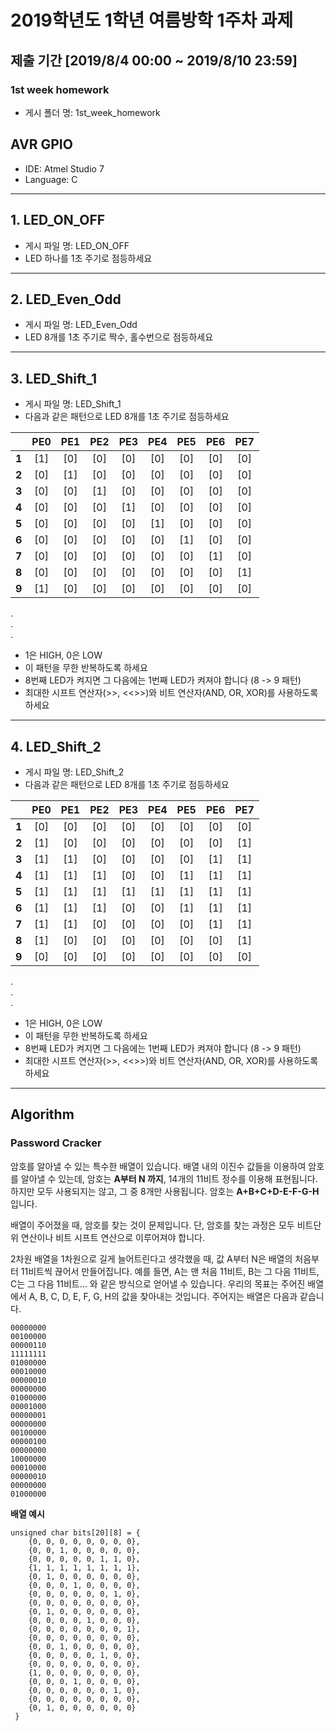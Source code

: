 # 2019학년도 1학년 여름방학 1주차 과제

## 제출 기간 [2019/8/4 00:00 ~ 2019/8/10 23:59]

### 1st week homework
* 게시 폴더 명: 1st_week_homework

## AVR GPIO 
* IDE: Atmel Studio 7
* Language: C
-------------
## 1. LED_ON_OFF
* 게시 파일 명: LED_ON_OFF
* LED 하나를 1초 주기로 점등하세요
-------------
## 2. LED_Even_Odd
* 게시 파일 명: LED_Even_Odd
* LED 8개를 1초 주기로 짝수, 홀수번으로 점등하세요
-------------
## 3. LED_Shift_1
* 게시 파일 명: LED_Shift_1
* 다음과 같은 패턴으로 LED 8개를 1초 주기로 점등하세요

|       | **PE0** | **PE1** | **PE2** | **PE3** | **PE4** | **PE5** | **PE6** | **PE7** |
|:-----:|:-------:|:-------:|:-------:|:-------:|:-------:|:-------:|:-------:|:-------:|
| **1** |   [1]   |   [0]   |   [0]   |   [0]   |   [0]   |   [0]   |   [0]   |   [0]   |
| **2** |   [0]   |   [1]   |   [0]   |   [0]   |   [0]   |   [0]   |   [0]   |   [0]   |
| **3** |   [0]   |   [0]   |   [1]   |   [0]   |   [0]   |   [0]   |   [0]   |   [0]   |
| **4** |   [0]   |   [0]   |   [0]   |   [1]   |   [0]   |   [0]   |   [0]   |   [0]   |
| **5** |   [0]   |   [0]   |   [0]   |   [0]   |   [1]   |   [0]   |   [0]   |   [0]   |
| **6** |   [0]   |   [0]   |   [0]   |   [0]   |   [0]   |   [1]   |   [0]   |   [0]   |
| **7** |   [0]   |   [0]   |   [0]   |   [0]   |   [0]   |   [0]   |   [1]   |   [0]   |
| **8** |   [0]   |   [0]   |   [0]   |   [0]   |   [0]   |   [0]   |   [0]   |   [1]   |
| **9** |   [1]   |   [0]   |   [0]   |   [0]   |   [0]   |   [0]   |   [0]   |   [0]   |
. <br> . <br> .

* 1은 HIGH, 0은 LOW
* 이 패턴을 무한 반복하도록 하세요
* 8번째 LED가 켜지면 그 다음에는 1번째 LED가 켜져야 합니다 (8 -> 9 패턴)
* 최대한 시프트 연산자(>>, <<>>)와 비트 연산자(AND, OR, XOR)를 사용하도록 하세요
-------------

## 4. LED_Shift_2
* 게시 파일 명: LED_Shift_2
* 다음과 같은 패턴으로 LED 8개를 1초 주기로 점등하세요

|       | **PE0** | **PE1** | **PE2** | **PE3** | **PE4** | **PE5** | **PE6** | **PE7** |
|:-----:|:-------:|:-------:|:-------:|:-------:|:-------:|:-------:|:-------:|:-------:|
| **1** |   [0]   |   [0]   |   [0]   |   [0]   |   [0]   |   [0]   |   [0]   |   [0]   |
| **2** |   [1]   |   [0]   |   [0]   |   [0]   |   [0]   |   [0]   |   [0]   |   [1]   |
| **3** |   [1]   |   [1]   |   [0]   |   [0]   |   [0]   |   [0]   |   [1]   |   [1]   |
| **4** |   [1]   |   [1]   |   [1]   |   [0]   |   [0]   |   [1]   |   [1]   |   [1]   |
| **5** |   [1]   |   [1]   |   [1]   |   [1]   |   [1]   |   [1]   |   [1]   |   [1]   |
| **6** |   [1]   |   [1]   |   [1]   |   [0]   |   [0]   |   [1]   |   [1]   |   [1]   |
| **7** |   [1]   |   [1]   |   [0]   |   [0]   |   [0]   |   [0]   |   [1]   |   [1]   |
| **8** |   [1]   |   [0]   |   [0]   |   [0]   |   [0]   |   [0]   |   [0]   |   [1]   |
| **9** |   [0]   |   [0]   |   [0]   |   [0]   |   [0]   |   [0]   |   [0]   |   [0]   |
. <br> . <br> . <br>
* 1은 HIGH, 0은 LOW
* 이 패턴을 무한 반복하도록 하세요
* 8번째 LED가 켜지면 그 다음에는 1번째 LED가 켜져야 합니다 (8 -> 9 패턴)
* 최대한 시프트 연산자(>>, <<>>)와 비트 연산자(AND, OR, XOR)를 사용하도록 하세요


-------------

## Algorithm 

### Password Cracker

암호를 알아낼 수 있는 특수한 배열이 있습니다. 배열 내의 이진수 값들을 이용하여 암호를 알아낼 수 있는데, 암호는 **A부터 N 까지**, 14개의 11비트 정수를 이용해 표현됩니다. 하지만 모두 사용되지는 않고, 그 중 8개만 사용됩니다. 암호는 **A+B+C+D-E-F-G-H** 입니다.

배열이 주어졌을 때, 암호를 찾는 것이 문제입니다. 단, 암호를 찾는 과정은 모두 비트단위 연산이나 비트 시프트 연산으로 이루어져야 합니다. 

2차원 배열을 1차원으로 길게 늘어트린다고 생각했을 때, 값 A부터 N은 배열의 처음부터 11비트씩 끊어서 만들어집니다. 예를 들면, A는 맨 처음 11비트, B는 그 다음 11비트, C는 그 다음 11비트… 와 같은 방식으로 얻어낼 수 있습니다. 우리의 목표는 주어진 배열에서 A, B, C, D, E, F, G, H의 값을 찾아내는 것입니다. 주어지는 배열은 다음과 같습니다.

~~~
00000000
00100000
00000110
11111111
01000000
00010000
00000010
00000000
01000000
00001000
00000001
00000000
00100000
00000100
00000000
10000000
00010000
00000010
00000000
01000000
~~~

**배열 예시**

~~~
unsigned char bits[20][8] = {
	{0, 0, 0, 0, 0, 0, 0, 0},
    {0, 0, 1, 0, 0, 0, 0, 0},
	{0, 0, 0, 0, 0, 1, 1, 0},
	{1, 1, 1, 1, 1, 1, 1, 1},
	{0, 1, 0, 0, 0, 0, 0, 0},
	{0, 0, 0, 1, 0, 0, 0, 0},
	{0, 0, 0, 0, 0, 0, 1, 0},
	{0, 0, 0, 0, 0, 0, 0, 0},
	{0, 1, 0, 0, 0, 0, 0, 0},
	{0, 0, 0, 0, 1, 0, 0, 0},
	{0, 0, 0, 0, 0, 0, 0, 1},
	{0, 0, 0, 0, 0, 0, 0, 0},
	{0, 0, 1, 0, 0, 0, 0, 0},
	{0, 0, 0, 0, 0, 1, 0, 0},
	{0, 0, 0, 0, 0, 0, 0, 0},
	{1, 0, 0, 0, 0, 0, 0, 0},
	{0, 0, 0, 1, 0, 0, 0, 0},
	{0, 0, 0, 0, 0, 0, 1, 0},
	{0, 0, 0, 0, 0, 0, 0, 0},
	{0, 1, 0, 0, 0, 0, 0, 0}
 }
~~~